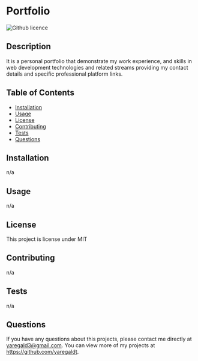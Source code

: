 # Portfolio

![Github licence](http://img.shields.io/badge/license-MIT-blue.svg)

## Description

It is a personal portfolio that demonstrate my work experience, and skills in web development technologies and related streams providing my contact details and specific professional platform links.

## Table of Contents

- [Installation](#installation)
- [Usage](#usage)
- [License](#license)
- [Contributing](#contributing)
- [Tests](#tests)
- [Questions](#questions)

## Installation

n/a

## Usage

n/a

## License

This project is license under MIT

## Contributing

n/a

## Tests

n/a

## Questions

If you have any questions about this projects, please contact me directly at yaregald3@gmail.com. You can view more of my projects at https://github.com/yaregaldt.
